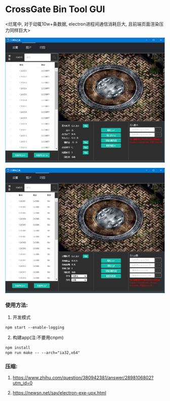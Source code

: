 # CrossGate Bin Tool GUI
<烂尾中, 对于动辄10w+条数据, electron进程间通信消耗巨大, 且前端页面渲染压力同样巨大>


![图片](./res/images/UI_02.jpg)

![图片](./res/images/UI_03.jpg)

### 使用方法:

1. 开发模式
```
npm start --enable-logging
```

2. 构建app(注:不要用cnpm)
```
npm install
npm run make -- --arch="ia32,x64"
```

### 压缩:
1. https://www.zhihu.com/question/380942381/answer/2898106802?utm_id=0

2. https://newsn.net/say/electron-exe-upx.html